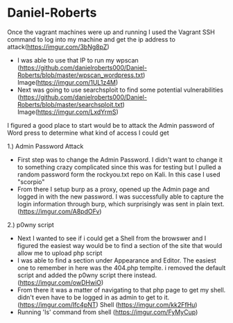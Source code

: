 # Daniel-Roberts

Once the vagrant machines were up and running I used the Vagrant SSH command to log into my machine and get the ip address to attack(https://imgur.com/3bNg8pZ)
- I was able to use that IP to run my wpscan (https://github.com/danielroberts000/Daniel-Roberts/blob/master/wpscan_wordpress.txt) Image(https://imgur.com/1UL1z4M)
- Next was going to use searchsploit to find some potential vulnerabilities (https://github.com/danielroberts000/Daniel-Roberts/blob/master/searchsploit.txt) Image(https://imgur.com/LxdYrmS)

I figured a good place to start would be to attack the Admin password of Word press to determine what kind of access I could get

1.) Admin Password Attack
   - First step was to change the Admin Password. I didn't want to change it to something crazy complicated since this was for testing but I pulled a random password form the rockyou.txt repo on Kali. In this case I used "scorpio"
   - From there I setup burp as a proxy, opened up the Admin page and logged in with the new password. I was successfully able to capture the login information through burp, which surprisingly was sent in plain text.(https://imgur.com/A8pdOFv)
  

2.) p0wny script
- Next I wanted to see if i could get a Shell from the browswer and I figured the easiest way would be to find a section of the site that would allow me to upload php script
- I was able to find a section under Appearance and Editor. The easiest one to remember in here was the 404.php templte. i removed the default script and added the p0wny script there instead. (https://imgur.com/owDHwiO)
- From there it was a matter of navigating to that php page to get my shell. didn't even have to be logged in as admin to get to it. (https://imgur.com/Ifc4pNT) Shell (https://imgur.com/kk2FfHu)
- Running 'ls' command from shell (https://imgur.com/FyMyCup)

